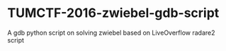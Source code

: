 # TUMCTF-2016-zwiebel-gdb-script
A gdb python script on solving zwiebel based on LiveOverflow radare2 script
